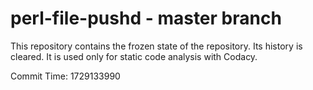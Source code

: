 # perl-file-pushd - master branch

This repository contains the frozen state of the repository.
Its history is cleared. It is used only for static code
analysis with Codacy.

Commit Time: 1729133990
